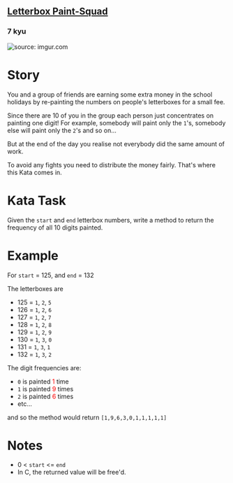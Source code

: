 <h2><a href=https://www.codewars.com/kata/597d75744f4190857a00008d/train/javascript target="_blank">Letterbox Paint-Squad</a></h2><h3>7 kyu</h3><img title="source: imgur.com" src="https://i.imgur.com/ta6gv1i.png?1"><h1 id="story">Story</h1><p>You and a group of friends are earning some extra money in the school holidays by re-painting the numbers on people's letterboxes for a small fee.</p><p>Since there are 10 of you in the group each person just concentrates on painting one digit! For example, somebody will paint only the <code>1</code>'s, somebody else will paint only the <code>2</code>'s and so on...</p><p>But at the end of the day you realise not everybody did the same amount of work.</p><p>To avoid any fights you need to distribute the money fairly. That's where this Kata comes in.</p><h1 id="kata-task">Kata Task</h1><p>Given the <code>start</code> and <code>end</code> letterbox numbers, write a method to return the frequency of all 10 digits painted.</p><h1 id="example">Example</h1><p>For <code>start</code> = 125, and <code>end</code> = 132</p><p>The letterboxes are</p><ul><li>125 = <code>1</code>, <code>2</code>, <code>5</code></li><li>126 = <code>1</code>, <code>2</code>, <code>6</code></li><li>127 = <code>1</code>, <code>2</code>, <code>7</code></li><li>128 = <code>1</code>, <code>2</code>, <code>8</code></li><li>129 = <code>1</code>, <code>2</code>, <code>9</code></li><li>130 = <code>1</code>, <code>3</code>, <code>0</code></li><li>131 = <code>1</code>, <code>3</code>, <code>1</code></li><li>132 = <code>1</code>, <code>3</code>, <code>2</code></li></ul><p>The digit frequencies are:</p><ul><li><code>0</code> is painted <span style="color:red;">1</span> time</li><li><code>1</code> is painted <span style="color:red;">9</span> times</li><li><code>2</code> is painted <span style="color:red;">6</span> times</li><li>etc...</li></ul><p>and so the method would return <code>[1,9,6,3,0,1,1,1,1,1]</code></p><h1 id="notes">Notes</h1><ul><li>0 &lt; <code>start</code> &lt;= <code>end</code></li><li>In C, the returned value will be free'd.</li></ul>